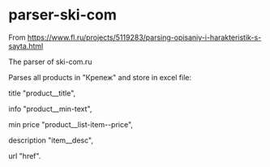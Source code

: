 # parser-ski-com

From https://www.fl.ru/projects/5119283/parsing-opisaniy-i-harakteristik-s-sayta.html

The parser of ski-com.ru

Parses all products in "Крепеж" and store in excel file:
  
  title "product__title",
  
  info "product__min-text",
  
  min price "product__list-item--price",
  
  description "item__desc",
  
  url "href".
